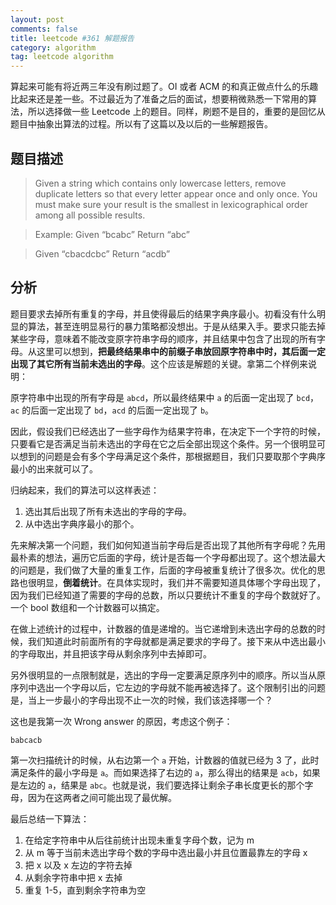 ```yaml
---
layout: post
comments: false
title: leetcode #361 解题报告
category: algorithm
tag: leetcode algorithm
---
```


算起来可能有将近两三年没有刷过题了。OI 或者 ACM 的和真正做点什么的乐趣比起来还是差一些。不过最近为了准备之后的面试，想要稍微熟悉一下常用的算法，所以选择做一些 Leetcode 上的题目。同样，刷题不是目的，重要的是回忆从题目中抽象出算法的过程。所以有了这篇以及以后的一些解题报告。

## 题目描述

> Given a string which contains only lowercase letters, remove duplicate letters so that every letter appear once and only once. You must make sure your result is the smallest in lexicographical order among all possible results.

> Example:
	Given “bcabc”
	Return “abc”

> Given “cbacdcbc”
	Return “acdb”

## 分析

题目要求去掉所有重复的字母，并且使得最后的结果字典序最小。初看没有什么明显的算法，甚至连明显易行的暴力策略都没想出。于是从结果入手。要求只能去掉某些字母，意味着不能改变原字符串字母的顺序，并且结果中包含了出现的所有字母。从这里可以想到，**把最终结果串中的前缀子串放回原字符串中时，其后面一定出现了其它所有当前未选出的字母**。这个应该是解题的关键。拿第二个样例来说明：

原字符串中出现的所有字母是 `abcd`，所以最终结果中 `a` 的后面一定出现了 `bcd`，`ac` 的后面一定出现了 `bd`，`acd` 的后面一定出现了 `b`。

因此，假设我们已经选出了一些字母作为结果字符串，在决定下一个字符的时候，只要看它是否满足当前未选出的字母在它之后全部出现这个条件。另一个很明显可以想到的问题是会有多个字母满足这个条件，那根据题目，我们只要取那个字典序最小的出来就可以了。

归纳起来，我们的算法可以这样表述：

1. 选出其后出现了所有未选出的字母的字母。
2. 从中选出字典序最小的那个。

先来解决第一个问题，我们如何知道当前字母后是否出现了其他所有字母呢？先用最朴素的想法，遍历它后面的字母，统计是否每一个字母都出现了。这个想法最大的问题是，我们做了大量的重复工作，后面的字母被重复统计了很多次。优化的思路也很明显，**倒着统计**。在具体实现时，我们并不需要知道具体哪个字母出现了，因为我们已经知道了需要的字母的总数，所以只要统计不重复的字母个数就好了。一个 bool 数组和一个计数器可以搞定。

在做上述统计的过程中，计数器的值是递增的。当它递增到未选出字母的总数的时候，我们知道此时前面所有的字母就都是满足要求的字母了。接下来从中选出最小的字母取出，并且把该字母从剩余序列中去掉即可。

另外很明显的一点限制就是，选出的字母一定要满足原序列中的顺序。所以当从原序列中选出一个字母以后，它左边的字母就不能再被选择了。这个限制引出的问题是，当上一步最小的字母出现不止一次的时候，我们该选择哪一个？

这也是我第一次 Wrong answer 的原因，考虑这个例子：

```
babcacb
```

第一次扫描统计的时候，从右边第一个 `a` 开始，计数器的值就已经为 3 了，此时满足条件的最小字母是 `a`。而如果选择了右边的 `a`，那么得出的结果是 `acb`，如果是左边的 `a`，结果是 `abc`。也就是说，我们要选择让剩余子串长度更长的那个字母，因为在这两者之间可能出现了最优解。

最后总结一下算法：

1. 在给定字符串中从后往前统计出现未重复字母个数，记为 m
2. 从 m 等于当前未选出字母个数的字母中选出最小并且位置最靠左的字母 x
3. 把 x 以及 x 左边的字符去掉
4. 从剩余字符串中把 x 去掉
5. 重复 1-5，直到剩余字符串为空

